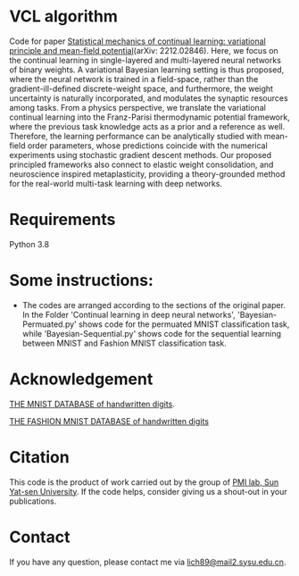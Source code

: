 # VCL algorithm
Code for paper [Statistical mechanics of continual learning: variational principle and mean-field potential](https://arxiv.org/abs/2212.02846)(arXiv: 2212.02846). Here, we focus on the continual learning in single-layered and multi-layered neural networks of binary weights. A variational Bayesian learning setting is thus proposed, where the neural network is trained in a field-space, rather than the gradient-ill-defined discrete-weight space, and furthermore, the weight uncertainty is naturally incorporated, and modulates the synaptic resources among tasks. From a physics perspective, we translate the variational continual learning into the Franz-Parisi thermodynamic potential framework, where the previous task knowledge acts as a prior and a reference as well. Therefore, the learning performance can be analytically studied with mean-field order parameters, whose predictions coincide with the numerical experiments using stochastic gradient descent methods. Our proposed principled frameworks also connect to elastic weight consolidation, and neuroscience inspired metaplasticity, providing a theory-grounded method for the real-world multi-task learning with deep networks.
# Requirements
Python 3.8
# Some instructions:
- The codes are arranged according to the sections of the original paper. In the Folder 'Continual learning in deep neural networks', 'Bayesian-Permuated.py' shows code for the permuated MNIST classification task, while 'Bayesian-Sequential.py' shows code for the sequential learning between MNIST and Fashion MNIST classification task.
# Acknowledgement
[THE MNIST DATABASE of handwritten digits](http://yann.lecun.com/exdb/mnist/).

[THE FASHION MNIST DATABASE of handwritten digits](https://github.com/zalandoresearch/fashion-mnist)
# Citation
This code is the product of work carried out by the group of [PMI lab, Sun Yat-sen University](https://www.labxing.com/hphuang2018). If the code helps, consider giving us a shout-out in your publications.
# Contact
If you have any question, please contact me via lich89@mail2.sysu.edu.cn.
